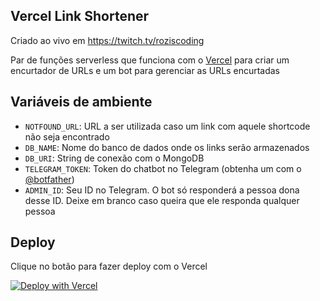 Vercel Link Shortener
---

Criado ao vivo em https://twitch.tv/roziscoding

Par de funções serverless que funciona com o [Vercel](https://vercel.com) para criar um encurtador de URLs e um bot para gerenciar as URLs encurtadas

## Variáveis de ambiente

- `NOTFOUND_URL`: URL a ser utilizada caso um link com aquele shortcode não seja encontrado
- `DB_NAME`: Nome do banco de dados onde os links serão armazenados
- `DB_URI`: String de conexão com o MongoDB
- `TELEGRAM_TOKEN`: Token do chatbot no Telegram (obtenha um com o [@botfather](t.me/botfather))
- `ADMIN_ID`: Seu ID no Telegram. O bot só responderá a pessoa dona desse ID. Deixe em branco caso queira que ele responda qualquer pessoa

## Deploy

Clique no botão para fazer deploy com o Vercel

[![Deploy with Vercel](https://vercel.com/button)](https://vercel.com/import/git?s=https%3A%2F%2Fgithub.com%2Froziscoding%2Fvercel-link-shortener&env=NOTFOUND_URL,DB_NAME,DB_URI,TELEGRAM_TOKEN,ADMIN_ID&project-name=vercel-link-shortener&repo-name=vercel-link-shortener)